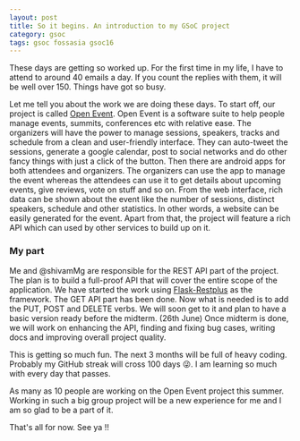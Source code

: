 ```yaml
---
layout: post
title: So it begins. An introduction to my GSoC project
category: gsoc
tags: gsoc fossasia gsoc16
---
```


These days are getting so worked up. For the first time in my life, I have to attend to around 40 emails a day. If you count the replies with them, it will be well over 150. 
Things have got so busy. 

Let me tell you about the work we are doing these days. To start off, our project is called [Open Event](https://github.com/fossasia/open-event). 
Open Event is a software suite to help people manage events, summits, conferences etc with relative ease.
The organizers will have the power to manage sessions, speakers, tracks and schedule from a clean and user-friendly interface. 
They can auto-tweet the sessions, generate a google calendar, post to social networks and do other fancy things with just a click of the button.
Then there are android apps for both attendees and organizers. 
The organizers can use the app to manage the event whereas the attendees can use it to get details about upcoming events, give reviews, vote on stuff and so on. 
From the web interface, rich data can be shown about the event like the number of sessions, distinct speakers, schedule and other statistics. 
In other words, a website can be easily generated for the event.
Apart from that, the project will feature a rich API which can used by other services to build up on it.

### My part

Me and @shivamMg are responsible for the REST API part of the project. The plan is to build a full-proof API that will cover the entire scope of the application. 
We have started the work using [Flask-Restplus](http://flask-restplus.readthedocs.io/) as the framework. The GET API part has been done. 
Now what is needed is to add the PUT, POST and DELETE verbs. 
We will soon get to it and plan to have a basic version ready before the midterm. (26th June)
Once midterm is done, we will work on enhancing the API, finding and fixing bug cases, writing docs and improving overall project quality. 

This is getting so much fun. The next 3 months will be full of heavy coding. Probably my GitHub streak will cross 100 days :stuck_out_tongue_winking_eye:. 
I am learning so much with every day that passes.

As many as 10 people are working on the Open Event project this summer. Working in such a big group project will be a new experience for me and I am so glad to be a part of it. 

That's all for now. See ya !!
